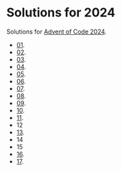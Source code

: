 # Solutions for 2024
Solutions for [Advent of Code 2024](https://adventofcode.com/).
*  [01](01/).
*  [02](02/).
*  [03](03/).
*  [04](04/).
*  [05](05/).
*  [06](06/).
*  [07](07/).
*  [08](08/).
*  [09](09/).
*  [10](10/).
*  [11](11/).
*  12
*  [13](13/).
*  14
*  15
*  [16](16/).
*  [17](17/).
